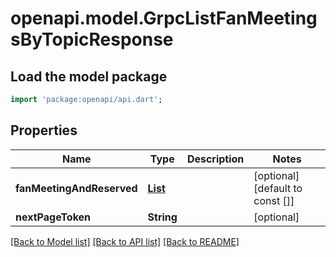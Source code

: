 # openapi.model.GrpcListFanMeetingsByTopicResponse

## Load the model package
```dart
import 'package:openapi/api.dart';
```

## Properties
Name | Type | Description | Notes
------------ | ------------- | ------------- | -------------
**fanMeetingAndReserved** | [**List<GrpcFanMeetingAndReserved>**](GrpcFanMeetingAndReserved.md) |  | [optional] [default to const []]
**nextPageToken** | **String** |  | [optional] 

[[Back to Model list]](../README.md#documentation-for-models) [[Back to API list]](../README.md#documentation-for-api-endpoints) [[Back to README]](../README.md)


